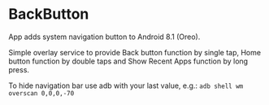 # BackButton
App adds system navigation button to Android 8.1 (Oreo).

Simple overlay service to provide Back button function by single tap, Home button function by double taps and Show Recent Apps function by long press.

To hide navigation bar use adb with your last value, e.g.:
```adb shell wm overscan 0,0,0,-70```
